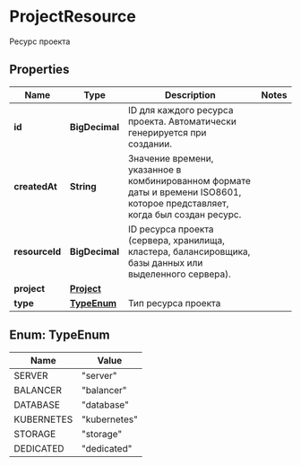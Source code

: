 

# ProjectResource

Ресурс проекта

## Properties

| Name | Type | Description | Notes |
|------------ | ------------- | ------------- | -------------|
|**id** | **BigDecimal** | ID для каждого ресурса проекта. Автоматически генерируется при создании. |  |
|**createdAt** | **String** | Значение времени, указанное в комбинированном формате даты и времени ISO8601, которое представляет, когда был создан ресурс. |  |
|**resourceId** | **BigDecimal** | ID ресурса проекта (сервера, хранилища, кластера, балансировщика, базы данных или выделенного сервера). |  |
|**project** | [**Project**](Project.md) |  |  |
|**type** | [**TypeEnum**](#TypeEnum) | Тип ресурса проекта |  |



## Enum: TypeEnum

| Name | Value |
|---- | -----|
| SERVER | &quot;server&quot; |
| BALANCER | &quot;balancer&quot; |
| DATABASE | &quot;database&quot; |
| KUBERNETES | &quot;kubernetes&quot; |
| STORAGE | &quot;storage&quot; |
| DEDICATED | &quot;dedicated&quot; |



